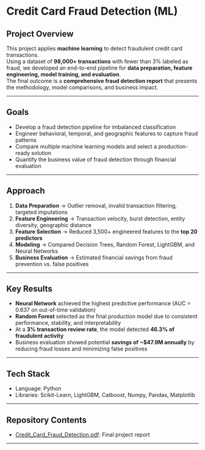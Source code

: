 # Credit Card Fraud Detection (ML)

## Project Overview  
This project applies **machine learning** to detect fraudulent credit card transactions.  
Using a dataset of **98,000+ transactions** with fewer than 3% labeled as fraud, we developed an end-to-end pipeline for **data preparation, feature engineering, model training, and evaluation**.  
The final outcome is a **comprehensive fraud detection report** that presents the methodology, model comparisons, and business impact.

---

## Goals  
- Develop a fraud detection pipeline for imbalanced classification  
- Engineer behavioral, temporal, and geographic features to capture fraud patterns  
- Compare multiple machine learning models and select a production-ready solution  
- Quantify the business value of fraud detection through financial evaluation  

---

## Approach  
1. **Data Preparation** → Outlier removal, invalid transaction filtering, targeted imputations  
2. **Feature Engineering** → Transaction velocity, burst detection, entity diversity, geographic distance  
3. **Feature Selection** → Reduced 3,500+ engineered features to the **top 20 predictors**  
4. **Modeling** → Compared Decision Trees, Random Forest, LightGBM, and Neural Networks  
5. **Business Evaluation** → Estimated financial savings from fraud prevention vs. false positives  

---

## Key Results    
- **Neural Network** achieved the highest predictive performance (AUC = 0.637 on out-of-time validation)  
- **Random Forest** selected as the final production model due to consistent performance, stability, and interpretability  
- At a **3% transaction review rate**, the model detected **46.3% of fraudulent activity**  
- Business evaluation showed potential **savings of ~$47.9M annually** by reducing fraud losses and minimizing false positives   

---

## Tech Stack  
- Language: Python
- Libraries: Scikit-Learn, LightGBM, Catboost, Numpy, Pandas, Matplotlib 

---

## Repository Contents
- [Credit_Card_Fraud_Detection.pdf](Credit_Card_Fraud_Detection.pdf): Final project report

---


